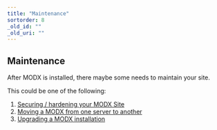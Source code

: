 ```yaml
---
title: "Maintenance"
sortorder: 8
_old_id: ""
_old_uri: ""
---
```


## Maintenance

After MODX is installed, there maybe some needs to maintain your site.

This could be one of the following:

1. [Securing / hardening your MODX Site](getting-started/maintenance/securing-modx.md)
2. [Moving a MODX from one server to another](getting-started/maintenance/moving-your-site.md)
3. [Upgrading a MODX installation](getting-started/maintenance/upgrading.md)
